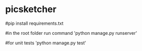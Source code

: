 # picsketcher

#pip install requirements.txt

#in the root folder run command 'python manage.py runserver'

#for unit tests 'python manage.py test'
